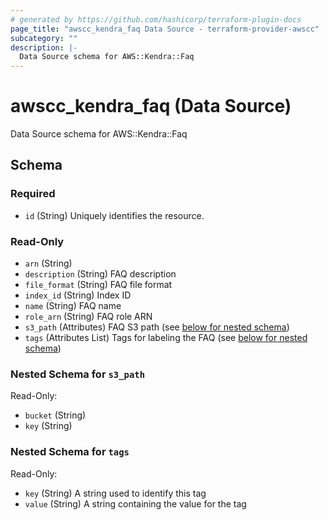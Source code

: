 ```yaml
---
# generated by https://github.com/hashicorp/terraform-plugin-docs
page_title: "awscc_kendra_faq Data Source - terraform-provider-awscc"
subcategory: ""
description: |-
  Data Source schema for AWS::Kendra::Faq
---
```


# awscc_kendra_faq (Data Source)

Data Source schema for AWS::Kendra::Faq



<!-- schema generated by tfplugindocs -->
## Schema

### Required

- `id` (String) Uniquely identifies the resource.

### Read-Only

- `arn` (String)
- `description` (String) FAQ description
- `file_format` (String) FAQ file format
- `index_id` (String) Index ID
- `name` (String) FAQ name
- `role_arn` (String) FAQ role ARN
- `s3_path` (Attributes) FAQ S3 path (see [below for nested schema](#nestedatt--s3_path))
- `tags` (Attributes List) Tags for labeling the FAQ (see [below for nested schema](#nestedatt--tags))

<a id="nestedatt--s3_path"></a>
### Nested Schema for `s3_path`

Read-Only:

- `bucket` (String)
- `key` (String)


<a id="nestedatt--tags"></a>
### Nested Schema for `tags`

Read-Only:

- `key` (String) A string used to identify this tag
- `value` (String) A string containing the value for the tag
